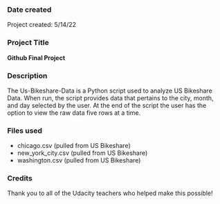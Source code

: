 ### Date created

Project created: 5/14/22

### Project Title

**Github Final Project**

### Description

The Us-Bikeshare-Data is a Python script used to analyze US Bikeshare Data. When run, the script provides data that pertains to the city, month, and day selected by the user. 
At the end of the script the user has the option to view the raw data five rows at a time. 

### Files used

* chicago.csv (pulled from US Bikeshare)
* new_york_city.csv (pulled from US Bikeshare)
* washington.csv (pulled from US Bikeshare)

### Credits

Thank you to all of the Udacity teachers who helped make this possible!